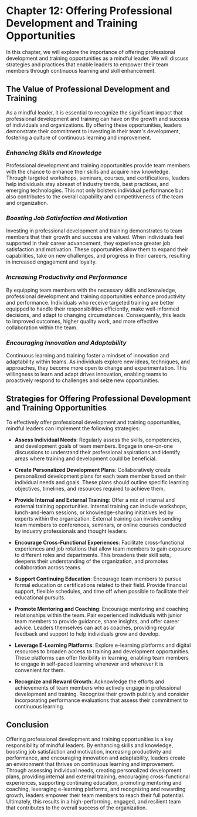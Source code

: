 Chapter 12: Offering Professional Development and Training Opportunities
========================================================================

In this chapter, we will explore the importance of offering professional development and training opportunities as a mindful leader. We will discuss strategies and practices that enable leaders to empower their team members through continuous learning and skill enhancement.

**The Value of Professional Development and Training**
------------------------------------------------------

As a mindful leader, it is essential to recognize the significant impact that professional development and training can have on the growth and success of individuals and organizations. By offering these opportunities, leaders demonstrate their commitment to investing in their team's development, fostering a culture of continuous learning and improvement.

### *Enhancing Skills and Knowledge*

Professional development and training opportunities provide team members with the chance to enhance their skills and acquire new knowledge. Through targeted workshops, seminars, courses, and certifications, leaders help individuals stay abreast of industry trends, best practices, and emerging technologies. This not only bolsters individual performance but also contributes to the overall capability and competitiveness of the team and organization.

### *Boosting Job Satisfaction and Motivation*

Investing in professional development and training demonstrates to team members that their growth and success are valued. When individuals feel supported in their career advancement, they experience greater job satisfaction and motivation. These opportunities allow them to expand their capabilities, take on new challenges, and progress in their careers, resulting in increased engagement and loyalty.

### *Increasing Productivity and Performance*

By equipping team members with the necessary skills and knowledge, professional development and training opportunities enhance productivity and performance. Individuals who receive targeted training are better equipped to handle their responsibilities efficiently, make well-informed decisions, and adapt to changing circumstances. Consequently, this leads to improved outcomes, higher quality work, and more effective collaboration within the team.

### *Encouraging Innovation and Adaptability*

Continuous learning and training foster a mindset of innovation and adaptability within teams. As individuals explore new ideas, techniques, and approaches, they become more open to change and experimentation. This willingness to learn and adapt drives innovation, enabling teams to proactively respond to challenges and seize new opportunities.

**Strategies for Offering Professional Development and Training Opportunities**
-------------------------------------------------------------------------------

To effectively offer professional development and training opportunities, mindful leaders can implement the following strategies:

* **Assess Individual Needs**: Regularly assess the skills, competencies, and development goals of team members. Engage in one-on-one discussions to understand their professional aspirations and identify areas where training and development could be beneficial.

* **Create Personalized Development Plans**: Collaboratively create personalized development plans for each team member based on their individual needs and goals. These plans should outline specific learning objectives, timelines, and resources required to achieve them.

* **Provide Internal and External Training**: Offer a mix of internal and external training opportunities. Internal training can include workshops, lunch-and-learn sessions, or knowledge-sharing initiatives led by experts within the organization. External training can involve sending team members to conferences, seminars, or online courses conducted by industry professionals and thought leaders.

* **Encourage Cross-Functional Experiences**: Facilitate cross-functional experiences and job rotations that allow team members to gain exposure to different roles and departments. This broadens their skill sets, deepens their understanding of the organization, and promotes collaboration across teams.

* **Support Continuing Education**: Encourage team members to pursue formal education or certifications related to their field. Provide financial support, flexible schedules, and time off when possible to facilitate their educational pursuits.

* **Promote Mentoring and Coaching**: Encourage mentoring and coaching relationships within the team. Pair experienced individuals with junior team members to provide guidance, share insights, and offer career advice. Leaders themselves can act as coaches, providing regular feedback and support to help individuals grow and develop.

* **Leverage E-Learning Platforms**: Explore e-learning platforms and digital resources to broaden access to training and development opportunities. These platforms can offer flexibility in learning, enabling team members to engage in self-paced learning whenever and wherever it is convenient for them.

* **Recognize and Reward Growth**: Acknowledge the efforts and achievements of team members who actively engage in professional development and training. Recognize their growth publicly and consider incorporating performance evaluations that assess their commitment to continuous learning.

**Conclusion**
--------------

Offering professional development and training opportunities is a key responsibility of mindful leaders. By enhancing skills and knowledge, boosting job satisfaction and motivation, increasing productivity and performance, and encouraging innovation and adaptability, leaders create an environment that thrives on continuous learning and improvement. Through assessing individual needs, creating personalized development plans, providing internal and external training, encouraging cross-functional experiences, supporting continuing education, promoting mentoring and coaching, leveraging e-learning platforms, and recognizing and rewarding growth, leaders empower their team members to reach their full potential. Ultimately, this results in a high-performing, engaged, and resilient team that contributes to the overall success of the organization.
